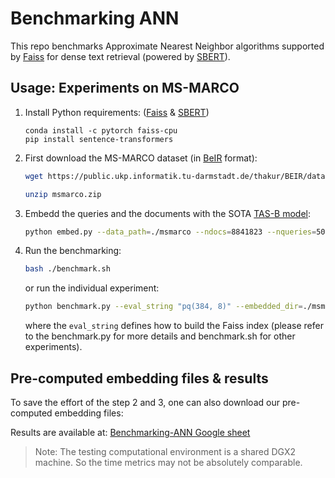 # Benchmarking ANN
This repo benchmarks Approximate Nearest Neighbor algorithms supported by [Faiss](https://github.com/facebookresearch/faiss) for dense text retrieval (powered by [SBERT](https://github.com/UKPLab/sentence-transformers)).

## Usage: Experiments on MS-MARCO
1. Install Python requirements: ([Faiss](https://github.com/facebookresearch/faiss) & [SBERT](https://github.com/UKPLab/sentence-transformers))
    ```
    conda install -c pytorch faiss-cpu
    pip install sentence-transformers
    ```
2. First download the MS-MARCO dataset (in [BeIR](https://github.com/UKPLab/beir) format):
    ```bash
    wget https://public.ukp.informatik.tu-darmstadt.de/thakur/BEIR/datasets/msmarco.zip

    unzip msmarco.zip
    ```
3. Embedd the queries and the documents with the SOTA [TAS-B model](https://arxiv.org/pdf/2104.06967.pdf):
    ```bash
    python embed.py --data_path=./msmarco --ndocs=8841823 --nqueries=509962 --model_name="msmarco-distilbert-base-tas-b" --embedded_dir=./msmarco-embedded
    ```
4. Run the benchmarking:
    ```bash
    bash ./benchmark.sh
    ```
    or run the individual experiment:
    ```bash
    python benchmark.py --eval_string "pq(384, 8)" --embedded_dir=./msmarco-embedded --output_dir=./msmarco-benchmarking
    ```
    where the `eval_string` defines how to build the Faiss index (please refer to the benchmark.py for more details and benchmark.sh for other experiments).

## Pre-computed embedding files & results
To save the effort of the step 2 and 3, one can also download our pre-computed embedding files:

Results are available at:
[Benchmarking-ANN Google sheet](https://docs.google.com/spreadsheets/d/19RieebaLXYHjjBu9uEzkF6EFhy-EBVEtMCTHWleESNA/edit?usp=sharing)
> Note: The testing computational environment is a shared DGX2 machine. So the time metrics may not be absolutely comparable.
